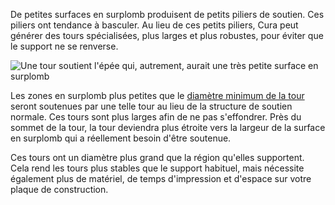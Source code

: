 De petites surfaces en surplomb produisent de petits piliers de soutien. Ces piliers ont tendance à basculer. Au lieu de ces petits piliers, Cura peut générer des tours spécialisées, plus larges et plus robustes, pour éviter que le support ne se renverse.

![Une tour soutient l'épée qui, autrement, aurait une très petite surface en surplomb](../../../articles/images/support_use_towers.svg)

Les zones en surplomb plus petites que le [diamètre minimum de la tour](support_minimal_diameter.md) seront soutenues par une telle tour au lieu de la structure de soutien normale. Ces tours sont plus larges afin de ne pas s'effondrer. Près du sommet de la tour, la tour deviendra plus étroite vers la largeur de la surface en surplomb qui a réellement besoin d'être soutenue.

Ces tours ont un diamètre plus grand que la région qu'elles supportent. Cela rend les tours plus stables que le support habituel, mais nécessite également plus de matériel, de temps d'impression et d'espace sur votre plaque de construction.
